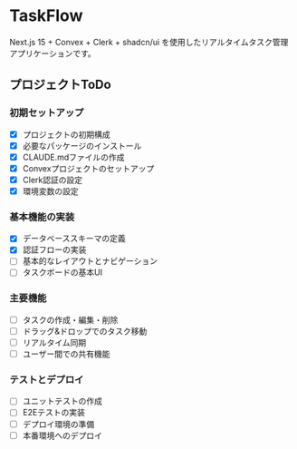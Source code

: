 # TaskFlow

Next.js 15 + Convex + Clerk + shadcn/ui を使用したリアルタイムタスク管理アプリケーションです。

## プロジェクトToDo

### 初期セットアップ

- [x] プロジェクトの初期構成
- [x] 必要なパッケージのインストール
- [x] CLAUDE.mdファイルの作成
- [x] Convexプロジェクトのセットアップ
- [x] Clerk認証の設定
- [x] 環境変数の設定

### 基本機能の実装

- [x] データベーススキーマの定義
- [x] 認証フローの実装
- [ ] 基本的なレイアウトとナビゲーション
- [ ] タスクボードの基本UI

### 主要機能

- [ ] タスクの作成・編集・削除
- [ ] ドラッグ&ドロップでのタスク移動
- [ ] リアルタイム同期
- [ ] ユーザー間での共有機能

### テストとデプロイ

- [ ] ユニットテストの作成
- [ ] E2Eテストの実装
- [ ] デプロイ環境の準備
- [ ] 本番環境へのデプロイ
